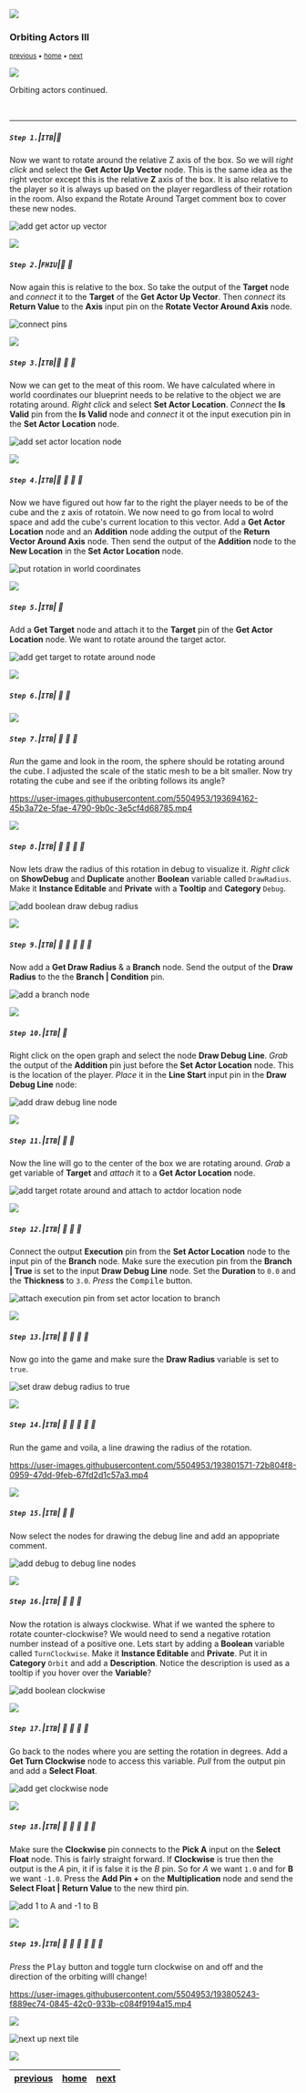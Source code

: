 ![](../images/line3.png)

### Orbiting Actors III

<sub>[previous](../orbiting-actors-ii/README.md#user-content-orbiting-actors-ii) • [home](../README.md#user-content-ue4-blueprints) • [next](../orbiting-actors-iv/README.md#user-content-orbiting-actors-iv)</sub>

![](../images/line3.png)

Orbiting actors continued.

<br>

---


##### `Step 1.`\|`ITB`|:small_blue_diamond:

Now we want to rotate around the relative Z axis of the box. So we will r*ight click* and select the **Get Actor Up Vector** node. This is the same idea as the right vector except this is the relative **Z** axis of the box. It is also relative to the player so it is always up based on the player regardless of their rotation in the room. Also expand the Rotate Around Target comment box to cover these new nodes.

![add get actor up vector](images/GetActorUpVectorRm15.png)

![](../images/line2.png)

##### `Step 2.`\|`FHIU`|:small_blue_diamond: :small_blue_diamond: 

Now again this is relative to the box. So take the output of the **Target** node and *connect* it to the **Target** of the **Get Actor Up Vector**. Then *connect* its **Return Value** to the **Axis** input pin on the **Rotate Vector Around Axis** node.

![connect pins](images/ConnectAxisRotation.png)

![](../images/line2.png)

##### `Step 3.`\|`ITB`|:small_blue_diamond: :small_blue_diamond: :small_blue_diamond:

Now we can get to the meat of this room. We have calculated where in world coordinates our blueprint needs to be relative to the object we are rotating around. *Right click* and select **Set Actor Location**. *Connect* the **Is Valid** pin from the **Is Valid** node and *connect* it ot the input execution pin in the **Set Actor Location** node. 

![add set actor location node](images/SetActorLocationRm15.png)

![](../images/line2.png)

##### `Step 4.`\|`ITB`|:small_blue_diamond: :small_blue_diamond: :small_blue_diamond: :small_blue_diamond:

Now we have figured out how far to the right the player needs to be of the cube and the z axis of rotatoin.  We now need to go from local to wolrd space and add the cube's current location to this vector. Add a **Get Actor Location** node and an **Addition** node adding the output of the **Return Vector Around Axis** node.  Then send the output of the **Addition** node to the **New Location** in the **Set Actor Location** node.

![put rotation in world coordinates](images/PutItInWorldCoordsRm15.png)

![](../images/line2.png)

##### `Step 5.`\|`ITB`| :small_orange_diamond:

Add a **Get Target** node and attach it to the **Target** pin of the **Get Actor Location** node. We want to rotate around the target actor.

![add get target to rotate around node](images/AddRotateTarget.png)

![](../images/line2.png)

##### `Step 6.`\|`ITB`| :small_orange_diamond: :small_blue_diamond:



![](../images/line2.png)

##### `Step 7.`\|`ITB`| :small_orange_diamond: :small_blue_diamond: :small_blue_diamond:

*Run* the game and look in the room, the sphere should be rotating around the cube. I adjusted the scale of the static mesh to be a bit smaller. Now try rotating the cube and see if the oribting follows its angle? 

https://user-images.githubusercontent.com/5504953/193694162-45b3a72e-5fae-4790-9b0c-3e5cf4d68785.mp4

![](../images/line2.png)

##### `Step 8.`\|`ITB`| :small_orange_diamond: :small_blue_diamond: :small_blue_diamond: :small_blue_diamond:

Now lets draw the radius of this rotation in debug to visualize it. *Right click* on **ShowDebug**  and **Duplicate** another **Boolean** variable called `DrawRadius`. Make it **Instance Editable** and **Private** with a **Tooltip** and **Category** `Debug`.

![add boolean draw debug radius](images/AddDrawDebugRadiusRm15.png)

![](../images/line2.png)

##### `Step 9.`\|`ITB`| :small_orange_diamond: :small_blue_diamond: :small_blue_diamond: :small_blue_diamond: :small_blue_diamond:

Now add a **Get Draw Radius** & a **Branch** node. Send the output of the **Draw Radius** to the the **Branch | Condition** pin.

![add a branch node](images/DrawDebugRadiusBranchRb15.png)

![](../images/line2.png)

##### `Step 10.`\|`ITB`| :large_blue_diamond:

Right click on the open graph and select the node **Draw Debug Line**. *Grab* the output of the **Addition** pin just before the **Set Actor Location** node. This is the location of the player. *Place* it in the **Line Start** input pin in the **Draw Debug Line** node:

![add draw debug line node](images/RightClickDrawDebugLineRm15.png)

![](../images/line2.png)

##### `Step 11.`\|`ITB`| :large_blue_diamond: :small_blue_diamond: 

Now the line will go to the center of the box we are rotating around. *Grab* a get variable of **Target** and *attach* it to a **Get Actor Location** node.

![add target rotate around and attach to actdor location node](images/GetTargetLocadtionRm15.png)

![](../images/line2.png)


##### `Step 12.`\|`ITB`| :large_blue_diamond: :small_blue_diamond: :small_blue_diamond: 

Connect the output **Execution** pin from the **Set Actor Location** node to the input pin of the **Branch** node.  Make sure the execution pin from the **Branch | True** is set to the input **Draw Debug Line** node.  Set the **Duration** to `0.0` and the **Thickness** to `3.0`. *Press* the <kbd>Compile</kbd> button.

![attach execution pin from set actor location to branch](images/ConnectSetActorLocPinRm15.png)

![](../images/line2.png)

##### `Step 13.`\|`ITB`| :large_blue_diamond: :small_blue_diamond: :small_blue_diamond:  :small_blue_diamond: 

Now go into the game and make sure the **Draw Radius** variable is set to `true`.

![set draw debug radius to true](images/RadiusDrawingInGameRm15.png)

![](../images/line2.png)

##### `Step 14.`\|`ITB`| :large_blue_diamond: :small_blue_diamond: :small_blue_diamond: :small_blue_diamond:  :small_blue_diamond: 

Run the game and voila, a line drawing the radius of the rotation.

https://user-images.githubusercontent.com/5504953/193801571-72b804f8-0959-47dd-9feb-67fd2d1c57a3.mp4

![](../images/line2.png)

##### `Step 15.`\|`ITB`| :large_blue_diamond: :small_orange_diamond: 

Now select the nodes for drawing the debug line and add an appopriate comment.

![add debug to debug line nodes](images/addDebugComment.png)

![](../images/line2.png)

##### `Step 16.`\|`ITB`| :large_blue_diamond: :small_orange_diamond:   :small_blue_diamond: 

Now the rotation is always clockwise. What if we wanted the sphere to rotate counter-clockwise? We would need to send a negative rotation number instead of a positive one. Lets start by adding a **Boolean** variable called `TurnClockwise`. Make it **Instance Editable** and **Private**. Put it in **Category** `Orbit` and add a **Description**.  Notice the description is used as a tooltip if you hover over the **Variable**?

![add boolean clockwise](images/ClockwiseVariableRm15.png)


![](../images/line2.png)

##### `Step 17.`\|`ITB`| :large_blue_diamond: :small_orange_diamond: :small_blue_diamond: :small_blue_diamond:

Go back to the nodes where you are setting the rotation in degrees. Add a **Get Turn Clockwise** node to access this variable. *Pull* from the output pin and add a **Select Float**. 

![add get clockwise node](images/GetClockwiseVarRm152.png)

![](../images/line2.png)

##### `Step 18.`\|`ITB`| :large_blue_diamond: :small_orange_diamond: :small_blue_diamond: :small_blue_diamond: :small_blue_diamond:

Make sure the **Clockwise** pin connects to the **Pick A** input on the **Select Float** node. This is fairly straight forward. If **Clockwise** is true then the output is the *A* pin, it if is false it is the *B* pin. So for *A* we want `1.0` and for **B** we want `-1.0`. Press the **Add Pin +** on the **Multiplication** node and send the **Select Float | Return Value** to the new third pin.

![add 1 to A and -1 to B](images/SelectFloatNegativeOneRm15.png)

![](../images/line2.png)

##### `Step 19.`\|`ITB`| :large_blue_diamond: :small_orange_diamond: :small_blue_diamond: :small_blue_diamond: :small_blue_diamond: :small_blue_diamond:

*Press* the <kbd>Play</kbd> button and toggle turn clockwise on and off and the direction of the orbiting willl change!

https://user-images.githubusercontent.com/5504953/193805243-f889ec74-0845-42c0-933b-c084f9194a15.mp4

![](../images/line.png)

<!-- <img src="https://via.placeholder.com/1000x100/45D7CA/000000/?text=Next Up - Oribiting Actors IV"> -->

![next up next tile](images/banner.png)

![](../images/line.png)


| [previous](../orbiting-actors-ii/README.md#user-content-orbiting-actors-ii)| [home](../README.md#user-content-ue4-blueprints) | [next](../orbiting-actors-iv/README.md#user-content-orbiting-actors-iv)|
|---|---|---|
